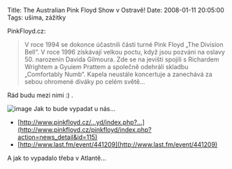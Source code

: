 Title: The Australian Pink Floyd Show v Ostravě!
Date: 2008-01-11 20:05:00
Tags: ušima, zážitky

PinkFloyd.cz:

> V roce 1994 se dokonce účastnili části turné Pink Floyd „The
> Division Bell“. V roce 1996 získávají velkou poctu, když jsou
> pozváni na oslavy 50. narozenin Davida Gilmoura. Zde se na jevišti
> spojili s Richardem Wrightem a Gyuiem Prattem a společně odehráli
> skladbu „Comfortably Numb“. Kapela neustále koncertuje a zanechává
> za sebou ohromené diváky po celém světě…

Rád budu mezi nimi :) .

![image](http://blog.javorek.net/image/30/)
Jak to bude vypadat u nás…

-   [http://www.pinkfloyd.cz/…yd/index.php?…](http://www.pinkfloyd.cz/pinkfloyd/index.php?action=news_detail&id=115)
-   [http://www.last.fm/event/441209](http://www.last.fm/event/441209)

A jak to vypadalo třeba v Atlantě…